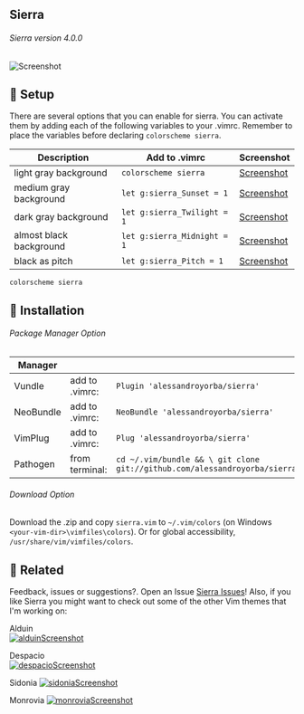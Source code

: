 Sierra
------
###### Sierra version 4.0.0
![Screenshot](https://cloud.githubusercontent.com/assets/11221489/22007463/af961856-dc27-11e6-84da-0b0a3597897c.png)


:rocket: Setup
---------------
There are several options that you can enable for sierra. You can activate them by adding each of the following variables to your .vimrc. Remember to place the variables before declaring `colorscheme sierra`.

| Description                        | Add to .vimrc                            | Screenshot                                                                |
|------------------------------------|------------------------------------------|---------------------------------------------------------------------------|
| light gray background              | `colorscheme sierra`                     | [Screenshot](https://cloud.githubusercontent.com/assets/11221489/21464772/1a31fa2a-c93d-11e6-91c5-94dd23bfb4fe.png)|
| medium gray background             | `let g:sierra_Sunset = 1`                | [Screenshot](https://cloud.githubusercontent.com/assets/11221489/21464774/210b5f9e-c93d-11e6-8c22-7b265c39724d.png)|
| dark  gray background              | `let g:sierra_Twilight = 1`              | [Screenshot](https://cloud.githubusercontent.com/assets/11221489/21464777/352b41e2-c93d-11e6-90be-0f6ca1a0038e.png)|
| almost black background            | `let g:sierra_Midnight = 1`              | [Screenshot](https://cloud.githubusercontent.com/assets/11221489/21464780/3ce0cff6-c93d-11e6-8835-1d312f75efde.png)|
| black as pitch                     | `let g:sierra_Pitch = 1`                 | [Screenshot](https://cloud.githubusercontent.com/assets/11221489/21464782/48c28198-c93d-11e6-953f-3d96bf56ed80.png)|

```VimL
colorscheme sierra
```

:open_file_folder: Installation
---------------

###### Package Manager Option
| Manager          |                 |                                                                           |
|------------------|-----------------|---------------------------------------------------------------------------|
| Vundle           | add to .vimrc:  | `Plugin 'alessandroyorba/sierra'`                                         |
| NeoBundle        | add to .vimrc:  | `NeoBundle 'alessandroyorba/sierra'`                                      |
| VimPlug          | add to .vimrc:  | `Plug 'alessandroyorba/sierra'`                                           |
| Pathogen         | from terminal:  | `cd ~/.vim/bundle && \ git clone git://github.com/alessandroyorba/sierra` |

###### Download Option
Download the .zip and copy `sierra.vim` to `~/.vim/colors` (on Windows `<your-vim-dir>\vimfiles\colors`). Or for global accessibility, `/usr/share/vim/vimfiles/colors`.


:octopus: Related
-------
Feedback, issues or suggestions?. Open an Issue [Sierra Issues](https://github.com/AlessandroYorba/Sierra/issues)! Also, if you like Sierra you might want to check out some of the other Vim themes that I'm working on:

Alduin  
[![alduinScreenshot](https://cloud.githubusercontent.com/assets/11221489/22007521/1e4ecd60-dc28-11e6-8d72-f4bd3b479092.png)](https://github.com/AlessandroYorba/Alduin) 

Despacio    
[![despacioScreenshot](https://cloud.githubusercontent.com/assets/11221489/22007468/bb7ed162-dc27-11e6-9264-300032ffde63.png)](https://github.com/AlessandroYorba/Despacio)

Sidonia
[![sidoniaScreenshot](https://cloud.githubusercontent.com/assets/11221489/22007475/d6c3ddb4-dc27-11e6-9f20-d3d5803faa3f.png)](https://github.com/AlessandroYorba/Sidonia)

Monrovia
[![monroviaScreenshot](https://cloud.githubusercontent.com/assets/11221489/22258940/420a20ba-e218-11e6-8eb5-b2f1d7803819.png)](https://github.com/AlessandroYorba/Monrovia)
